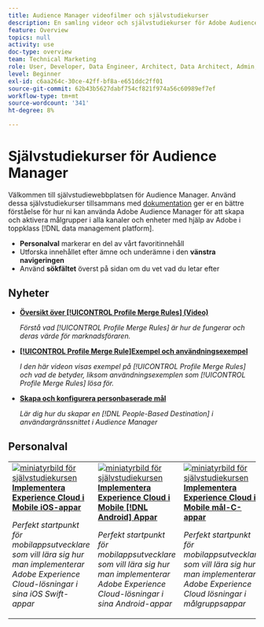 ```yaml
---
title: Audience Manager videofilmer och självstudiekurser
description: En samling videor och självstudiekurser för Adobe Audience Manager.
feature: Overview
topics: null
activity: use
doc-type: overview
team: Technical Marketing
role: User, Developer, Data Engineer, Architect, Data Architect, Admin, Leader
level: Beginner
exl-id: c6aa264c-30ce-42ff-bf8a-e651ddc2ff01
source-git-commit: 62b43b5627dabf754cf821f974a56c60989ef7ef
workflow-type: tm+mt
source-wordcount: '341'
ht-degree: 8%

---
```


# Självstudiekurser för Audience Manager

Välkommen till självstudiewebbplatsen för Audience Manager. Använd dessa självstudiekurser tillsammans med [dokumentation](https://experienceleague.adobe.com/docs/audience-manager/user-guide/aam-home.html) ger er en bättre förståelse för hur ni kan använda Adobe Audience Manager för att skapa och aktivera målgrupper i alla kanaler och enheter med hjälp av Adobe i toppklass [!DNL data management platform].

* **Personalval** markerar en del av vårt favoritinnehåll
* Utforska innehållet efter ämne och underämne i den **vänstra navigeringen**
* Använd **sökfältet** överst på sidan om du vet vad du letar efter

## Nyheter

* **[Översikt över [!UICONTROL Profile Merge Rules] (Video)](build-and-manage-audiences/profile-merge/overview-of-profile-merge-rules.md)**

   *Förstå vad [!UICONTROL Profile Merge Rules] är hur de fungerar och deras värde för marknadsföraren.*

* **[[!UICONTROL Profile Merge Rule]Exempel och användningsexempel](build-and-manage-audiences/profile-merge/profile-merge-rule-examples-and-use-cases.md)**

   *I den här videon visas exempel på [!UICONTROL Profile Merge Rules] och vad de betyder, liksom användningsexemplen som [!UICONTROL Profile Merge Rules] lösa för.*

* **[Skapa och konfigurera personbaserade mål](data-activation/people-based-destinations/create-and-configure-people-based-destinations.md)**

   *Lär dig hur du skapar en [!DNL People-Based Destination] i användargränssnittet i Audience Manager*

## Personalval

<table>
<tr>
  <td>
    <a href="https://experienceleague.adobe.com/docs/launch-learn/implementing-in-mobile-ios-swift-apps-with-launch/index.html?lang=en">
      <img alt="miniatyrbild för självstudiekursen"Implementera Experience Cloud i Mobile iOS Swift Applications"" src="assets/thumb_swift.png" />
    </a>
    <div>
      <a href="https://experienceleague.adobe.com/docs/launch-learn/implementing-in-mobile-ios-swift-apps-with-launch/index.html?lang=en">
    <strong>Implementera Experience Cloud i Mobile iOS-appar</strong>
    </a>
    </div>
    <p>
    <em>Perfekt startpunkt för mobilappsutvecklare som vill lära sig hur man implementerar Adobe Experience Cloud-lösningar i sina iOS Swift-appar</em>
    <p>
  </td>
  <td>
    <a href="https://experienceleague.adobe.com/docs/launch-learn/implementing-in-mobile-android-apps-with-launch/index.html?lang=en">
      <img alt="miniatyrbild för självstudiekursen"Implementera Experience Cloud i Mobile Android-program"" src="assets/thumb_android.png" />
    </a>
    <div>
      <a href="https://experienceleague.adobe.com/docs/launch-learn/implementing-in-mobile-android-apps-with-launch/index.html?lang=en">
    <strong>Implementera Experience Cloud i Mobile [!DNL Android] Appar</strong>
    </a>
    </div>
    <p>
    <em>Perfekt startpunkt för mobilappsutvecklare som vill lära sig hur man implementerar Adobe Experience Cloud-lösningar i sina Android-appar</em>
    <p>
  </td>
  <td>
    <a href="https://experienceleague.adobe.com/docs/launch-learn/implementing-in-mobile-ios-objective-c-apps-with-launch/index.html?lang=en">
      <img alt="miniatyrbild för självstudiekursen"Implementera Experience Cloud i Mobile Objective-C-program"" src="assets/thumb_objective_c.png" />
    </a>
    <div>
      <a href="https://experienceleague.adobe.com/docs/launch-learn/implementing-in-mobile-ios-objective-c-apps-with-launch/index.html?lang=en">
    <strong>Implementera Experience Cloud i Mobile mål-C-appar</strong>
    </a>
    </div>
    <p>
    <em>Perfekt startpunkt för mobilappsutvecklare som vill lära sig hur man implementerar Adobe Experience Cloud lösningar i målgruppsappar</em>
    <p>
  </td>
</tr>
</table>
